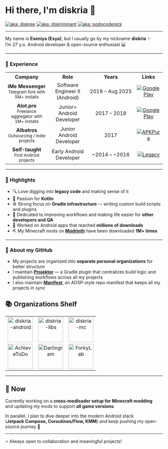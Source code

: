 # Hi there, I'm diskria 👋

[![aka: diskree](https://img.shields.io/badge/🌀_aka-diskree-blue)](#)
[![aka: diskriminant](https://img.shields.io/badge/∑_aka-diskriminant-purple)](#)
[![aka: podocodenick](https://img.shields.io/badge/👾_aka-podocodenick-green)](#)

---

My name is **Eseniya (Esya)**, but I usually go by my nickname **diskria** ✨  
I’m 27 y.o. Android developer & open-source enthusiast 💻

---

### 💼 Experience

<table>
  <tr>
    <th>Company</th>
    <th>Role</th>
    <th>Years</th>
    <th>Links</th>
  </tr>
  <tr>
    <td align="center">
      <div style="display:flex; align-items:center; justify-content:center; gap:6px;">
        <div>
          <b>iMe Messenger</b><br/>
          <small>Telegram fork with 5M+ installs</small>
        </div>
      </div>
    </td>
    <td align="center">Software Engineer II (Android)</td>
    <td align="center" style="white-space:nowrap;">2019 – Aug 2025</td>
    <td align="center">
      <a href="https://play.google.com/store/apps/details?id=com.iMe.android" target="_blank">
        <img src="https://img.shields.io/badge/Get%20it%20on-Google%20Play-black?logo=google-play&logoColor=white" alt="Google Play"/>
      </a>
    </td>
  </tr>
  <tr>
  <td align="center">
    <b>Alot.pro</b><br/>
    <small>Freelance aggregator with 1M+ installs</small>
  </td>
  <td align="center">Junior+ Android Developer</td>
  <td align="center">2017 – 2018</td>
  <td align="center">
    <a href="https://play.google.com/store/apps/details?id=alot.pro.alotpro" target="_blank">
      <img src="https://img.shields.io/badge/Get%20it%20on-Google%20Play-black?logo=google-play&logoColor=white" alt="Google Play"/>
    </a>
  </td>
</tr>
<tr>
  <td align="center">
    <b>Albatros</b><br/>
    <small>Outsourcing / Indie projects</small>
  </td>
  <td align="center">Junior Android Developer</td>
  <td align="center">2017</td>
  <td align="center">
    <a href="https://apkpure.com/ru/%D1%81%D0%B8%D0%BC%D1%83%D0%BB%D1%8F%D1%82%D0%BE%D1%80-%D1%80%D0%BE%D0%BA-%D0%B7%D0%B2%D0%B5%D0%B7%D0%B4%D1%8B/ru.albatros.rocksimulator" target="_blank">
      <img src="https://img.shields.io/badge/Download-APKPure-3DDC84?logo=android&logoColor=white" alt="APKPure"/>
    </a>
  </td>
</tr>
<tr>
  <td align="center">
    <b>Self-taught</b><br/>
    <small>First Android projects</small>
  </td>
  <td align="center">Early Android Developer</td>
  <td align="center">~2014 – ~2016</td>
  <td align="center">
    <a href="https://github.com/diskria-legacy">
      <img src="https://img.shields.io/badge/organization-diskria--legacy-lightgrey" alt="Legacy"/>
    </a>
  </td>
</tr>
</table>

---

### 🚀 Highlights
- 🔍 Love digging into **legacy code** and making sense of it
- 💜 Passion for **Kotlin**
- ⚙️ Strong focus on **Gradle infrastructure** — writing custom build scripts and plugins
- 🤝 Dedicated to improving workflows and making life easier for **other developers and QA**
- 📱 Worked on Android apps that reached **millions of downloads**
- ⛏️ My Minecraft mods on [**Modrinth**](https://modrinth.com/user/diskria/mods) have been downloaded **1M+ times**

---

### 📂 About my GitHub
- My projects are organized into **separate personal organizations** for better structure  
- I maintain [**Projektor**](https://github.com/diskria/projektor) — a Gradle plugin that centralizes build logic and publishing workflows across all my projects  
- I also maintain [**Manifest**](https://github.com/diskria/manifest), an AOSP-style repo manifest that keeps all my projects in sync

## 📚 Organizations Shelf

<table align="center">
  <tr>
    <td align="center" width="33%">
      <a href="https://github.com/diskria-android" title="diskria-android">
        <img src="https://github.com/diskria-android.png" width="80" height="80" alt="diskria-android"/>
      </a>
    </td>
    <td align="center" width="33%">
      <a href="https://github.com/diskria-libs" title="diskria-libs">
        <img src="https://github.com/diskria-libs.png" width="80" height="80" alt="diskria-libs"/>
      </a>
    </td>
    <td align="center" width="33%">
      <a href="https://github.com/diskria-mc" title="diskria-mc">
        <img src="https://github.com/diskria-mc.png" width="80" height="80" alt="diskria-mc"/>
      </a>
    </td>
  </tr>
  <tr>
    <td align="center" width="33%">
      <a href="https://github.com/AchieveToDo" title="AchieveToDo">
        <img src="https://github.com/AchieveToDo.png" width="80" height="80" alt="AchieveToDo"/>
      </a>
    </td>
    <td align="center" width="33%">
      <a href="https://github.com/Darlingram" title="Darlingram">
        <img src="https://github.com/Darlingram.png" width="80" height="80" alt="Darlingram"/>
      </a>
    </td>
    <td align="center" width="33%">
      <a href="https://github.com/ForkyLab" title="ForkyLab">
        <img src="https://github.com/ForkyLab.png" width="80" height="80" alt="ForkyLab"/>
      </a>
    </td>
  </tr>
</table>

---

## 🌱 Now
Currently working on a **cross-modloader setup for Minecraft modding**  
and updating my mods to support **all game versions**.  

In parallel, I plan to dive deeper into the modern Android stack  
(**Jetpack Compose, Coroutines/Flow, KMM**) and keep pushing my open-source journey 🌟

---

⭐ Always open to collaboration and meaningful projects!  
